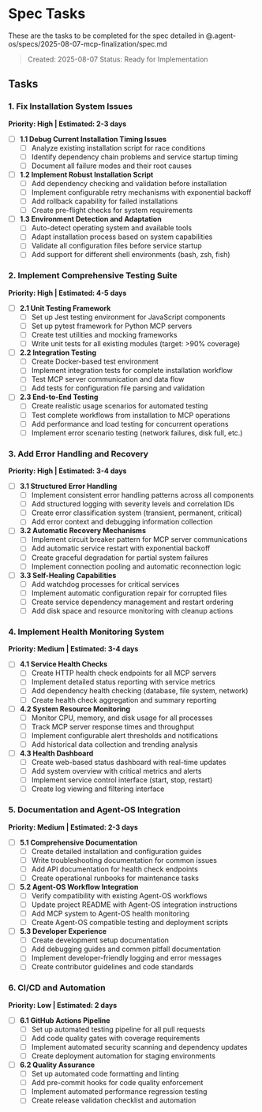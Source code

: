 # Spec Tasks

These are the tasks to be completed for the spec detailed in @.agent-os/specs/2025-08-07-mcp-finalization/spec.md

> Created: 2025-08-07
> Status: Ready for Implementation

## Tasks

### 1. Fix Installation System Issues
**Priority: High | Estimated: 2-3 days**

- [ ] **1.1 Debug Current Installation Timing Issues**
  - [ ] Analyze existing installation script for race conditions
  - [ ] Identify dependency chain problems and service startup timing
  - [ ] Document all failure modes and their root causes

- [ ] **1.2 Implement Robust Installation Script**
  - [ ] Add dependency checking and validation before installation
  - [ ] Implement configurable retry mechanisms with exponential backoff
  - [ ] Add rollback capability for failed installations
  - [ ] Create pre-flight checks for system requirements

- [ ] **1.3 Environment Detection and Adaptation**
  - [ ] Auto-detect operating system and available tools
  - [ ] Adapt installation process based on system capabilities
  - [ ] Validate all configuration files before service startup
  - [ ] Add support for different shell environments (bash, zsh, fish)

### 2. Implement Comprehensive Testing Suite
**Priority: High | Estimated: 4-5 days**

- [ ] **2.1 Unit Testing Framework**
  - [ ] Set up Jest testing environment for JavaScript components
  - [ ] Set up pytest framework for Python MCP servers
  - [ ] Create test utilities and mocking frameworks
  - [ ] Write unit tests for all existing modules (target: >90% coverage)

- [ ] **2.2 Integration Testing**
  - [ ] Create Docker-based test environment
  - [ ] Implement integration tests for complete installation workflow
  - [ ] Test MCP server communication and data flow
  - [ ] Add tests for configuration file parsing and validation

- [ ] **2.3 End-to-End Testing**
  - [ ] Create realistic usage scenarios for automated testing
  - [ ] Test complete workflows from installation to MCP operations
  - [ ] Add performance and load testing for concurrent operations
  - [ ] Implement error scenario testing (network failures, disk full, etc.)

### 3. Add Error Handling and Recovery
**Priority: High | Estimated: 3-4 days**

- [ ] **3.1 Structured Error Handling**
  - [ ] Implement consistent error handling patterns across all components
  - [ ] Add structured logging with severity levels and correlation IDs
  - [ ] Create error classification system (transient, permanent, critical)
  - [ ] Add error context and debugging information collection

- [ ] **3.2 Automatic Recovery Mechanisms**
  - [ ] Implement circuit breaker pattern for MCP server communications
  - [ ] Add automatic service restart with exponential backoff
  - [ ] Create graceful degradation for partial system failures
  - [ ] Implement connection pooling and automatic reconnection logic

- [ ] **3.3 Self-Healing Capabilities**
  - [ ] Add watchdog processes for critical services
  - [ ] Implement automatic configuration repair for corrupted files
  - [ ] Create service dependency management and restart ordering
  - [ ] Add disk space and resource monitoring with cleanup actions

### 4. Implement Health Monitoring System
**Priority: Medium | Estimated: 3-4 days**

- [ ] **4.1 Service Health Checks**
  - [ ] Create HTTP health check endpoints for all MCP servers
  - [ ] Implement detailed status reporting with service metrics
  - [ ] Add dependency health checking (database, file system, network)
  - [ ] Create health check aggregation and summary reporting

- [ ] **4.2 System Resource Monitoring**
  - [ ] Monitor CPU, memory, and disk usage for all processes
  - [ ] Track MCP server response times and throughput
  - [ ] Implement configurable alert thresholds and notifications
  - [ ] Add historical data collection and trending analysis

- [ ] **4.3 Health Dashboard**
  - [ ] Create web-based status dashboard with real-time updates
  - [ ] Add system overview with critical metrics and alerts
  - [ ] Implement service control interface (start, stop, restart)
  - [ ] Create log viewing and filtering interface

### 5. Documentation and Agent-OS Integration
**Priority: Medium | Estimated: 2-3 days**

- [ ] **5.1 Comprehensive Documentation**
  - [ ] Create detailed installation and configuration guides
  - [ ] Write troubleshooting documentation for common issues
  - [ ] Add API documentation for health check endpoints
  - [ ] Create operational runbooks for maintenance tasks

- [ ] **5.2 Agent-OS Workflow Integration**
  - [ ] Verify compatibility with existing Agent-OS workflows
  - [ ] Update project README with Agent-OS integration instructions
  - [ ] Add MCP system to Agent-OS health monitoring
  - [ ] Create Agent-OS compatible testing and deployment scripts

- [ ] **5.3 Developer Experience**
  - [ ] Create development setup documentation
  - [ ] Add debugging guides and common pitfall documentation
  - [ ] Implement developer-friendly logging and error messages
  - [ ] Create contributor guidelines and code standards

### 6. CI/CD and Automation
**Priority: Low | Estimated: 2 days**

- [ ] **6.1 GitHub Actions Pipeline**
  - [ ] Set up automated testing pipeline for all pull requests
  - [ ] Add code quality gates with coverage requirements
  - [ ] Implement automated security scanning and dependency updates
  - [ ] Create deployment automation for staging environments

- [ ] **6.2 Quality Assurance**
  - [ ] Set up automated code formatting and linting
  - [ ] Add pre-commit hooks for code quality enforcement
  - [ ] Implement automated performance regression testing
  - [ ] Create release validation checklist and automation